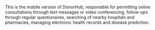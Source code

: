 This is the mobile version of DonorHub, responsible for permitting online consultations through text messages or video conferencing, follow-ups through regular questionaires, searching of nearby hospitals and pharmacies, managing electronic health records and disease prediction.
